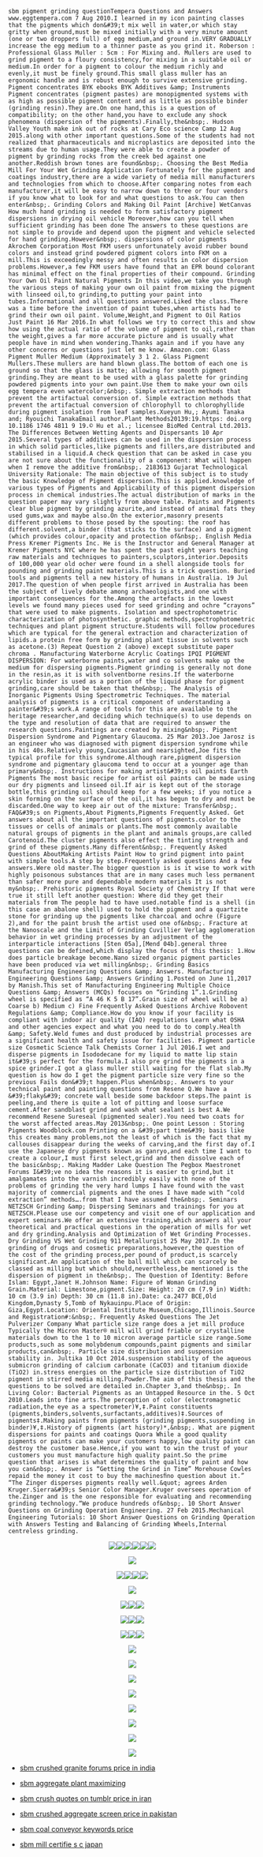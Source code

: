 
```
sbm pigment grinding questionTempera Questions and Answers www.eggtempera.com 7 Aug 2010.I learned in my icon painting classes that the pigments which don&#39;t mix well in water,or which stay gritty when ground,must be mixed initially with a very minute amount (one or two droppers full) of egg medium,and ground in.VERY GRADUALLY increase the egg medium to a thinner paste as you grind it. Roberson : Professional Glass Muller : 5cm : For Mixing and. Mullers are used to grind pigment to a floury consistency,for mixing in a suitable oil or medium.In order for a pigment to colour the medium richly and evenly,it must be finely ground.This small glass muller has an ergonomic handle and is robust enough to survive extensive grinding. Pigment concentrates BYK ebooks BYK Additives &amp; Instruments Pigment concentrates (pigment pastes) are monopigmented systems with as high as possible pigment content and as little as possible binder (grinding resin).They are.On one hand,this is a question of compatibility; on the other hand,you have to exclude any shock phenomena (dispersion of the pigments).Finally,the&nbsp;. Hudson Valley Youth make ink out of rocks at Cary Eco science Camp 12 Aug 2015.along with other important questions.Some of the students had not realized that pharmaceuticals and microplastics are deposited into the streams due to human usage.They were able to create a powder of pigment by grinding rocks from the creek bed against one another.Reddish brown tones are found&nbsp;. Choosing the Best Media Mill For Your Wet Grinding Application Fortunately for the pigment and coatings industry,there are a wide variety of media mill manufacturers and technologies from which to choose.After comparing notes from each manufacturer,it will be easy to narrow down to three or four vendors if you know what to look for and what questions to ask.You can then enter&nbsp;. Grinding Colors and Making Oil Paint [Archive] WetCanvas How much hand grinding is needed to form satisfactory pigment dispersions in drying oil vehicle Moreover,how can you tell when sufficient grinding has been done The answers to these questions are not simple to provide and depend upon the pigment and vehicle selected for hand grinding.However&nbsp;. dispersions of color pigments Akrochem Corporation Most FKM users unfortunately avoid rubber bound colors and instead grind powdered pigment colors into FKM on a mill.This is exceedingly messy and often results in color dispersion problems.However,a few FKM users have found that an EPR bound colorant has minimal effect on the final properties of their compound. Grinding Your Own Oil Paint Natural Pigments In this video,we take you through the various steps of making your own oil paint from mixing the pigment with linseed oil,to grinding,to putting your paint into tubes.Informational and all questions answered.Liked the class.There was a time before the invention of paint tubes,when artists had to grind their own oil paint. Volume,Weight,and Pigment to Oil Ratios Just Paint 16 Mar 2016.In what follows we try to correct this and show how using the actual ratio of the volume of pigment to oil,rather than the weight,gives a far more accurate picture and is usually what people have in mind when wondering.Thanks again and if you have any other concerns or questions just let me know. Amazon.com: Glass Pigment Muller Medium (Approximately 3 1 2. Glass Pigment Mullers.These mullers are hand blown glass.The bottom of each one is ground so that the glass is matte; allowing for smooth pigment grinding.They are meant to be used with a glass palette for grinding powdered pigments into your own paint.Use them to make your own oils egg tempera even watercolor;&nbsp;. Simple extraction methods that prevent the artifactual conversion of. Simple extraction methods that prevent the artifactual conversion of chlorophyll to chlorophyllide during pigment isolation from leaf samples.Xueyun Hu,; Ayumi Tanaka and; Ryouichi TanakaEmail author.Plant Methods20139:19.https: doi.org 10.1186 1746 4811 9 19.© Hu et al.; licensee BioMed Central Ltd.2013. The Differences Between Wetting Agents and Dispersants 10 Apr 2015.Several types of additives can be used in the dispersion process in which solid particles,like pigments and fillers,are distributed and stabilised in a liquid.A check question that can be asked in case you are not sure about the functionality of a component: What will happen when I remove the additive from&nbsp;. 2183613 Gujarat Technological University Rationale: The main objective of this subject is to study the basic Knowledge of Pigment dispersion.This is applied.knowledge of various types of Pigments and Applicability of this pigment dispersion process in chemical industries.The actual distribution of marks in the question paper may vary slightly from above table. Paints and Pigments clear blue pigment by grinding azurite,and instead of animal fats they used gums,wax and maybe also.On the exterior,masonry presents different problems to those posed by the spouting: the roof has different.solvent,a binder (that sticks to the surface) and a pigment (which provides colour,opacity and protection of&nbsp;. English Media Press Kremer Pigments Inc. He is the Instructor and General Manager at Kremer Pigments NYC where he has spent the past eight years teaching raw materials and techniques to painters,sculptors,interior.Deposits of 100,000 year old ocher were found in a shell alongside tools for pounding and grinding paint materials.This is a trick question. Buried tools and pigments tell a new history of humans in Australia. 19 Jul 2017.The question of when people first arrived in Australia has been the subject of lively debate among archaeologists,and one with important consequences for the.Among the artefacts in the lowest levels we found many pieces used for seed grinding and ochre “crayons” that were used to make pigments. Isolation and spectrophotometric characterization of photosynthetic. graphic methods,spectrophotometric techniques and plant pigment structure.Students will follow procedures which are typical for the general extraction and characterization of lipids.a protein free form by grinding plant tissue in solvents such as acetone.(3) Repeat Question 2 (above) except substitute paper chroma . Manufacturing Waterborne Acrylic Coatings IPQI PIGMENT DISPERSION: For waterborne paints,water and co solvents make up the medium for dispersing pigments.Pigment grinding is generally not done in the resin,as it is with solventborne resins.If the waterborne acrylic binder is used as a portion of the liquid phase for pigment grinding,care should be taken that the&nbsp;. The Analysis of Inorganic Pigments Using Spectrometric Techniques. The material analysis of pigments is a critical component of understanding a painter&#39;s work.A range of tools for this are available to the heritage researcher,and deciding which technique(s) to use depends on the type and resolution of data that are required to answer the research questions.Paintings are created by mixing&nbsp;. Pigment Dispersion Syndrome and Pigmentary Glaucoma. 25 Mar 2013.Joe Jarosz is an engineer who was diagnosed with pigment dispersion syndrome while in his 40s.Relatively young,Caucasian and nearsighted,Joe fits the typical profile for this syndrome.Although rare,pigment dispersion syndrome and pigmentary glaucoma tend to occur at a younger age than primary&nbsp;. Instructions for making artist&#39;s oil paints Earth Pigments The most basic recipe for artist oil paints can be made using our dry pigments and linseed oil.If air is kept out of the storage bottle,this grinding oil should keep for a few weeks; if you notice a skin forming on the surface of the oil,it has begun to dry and must be discarded.One way to keep air out of the mixture: Transfer&nbsp;. FAQ&#39;s on Pigments,About Pigments,Pigments Frequently Asked. Get answers about all the important questions of pigments.color to the tissues or cells of animals or plants.The most commonly available natural groups of pigments in the plant and animals groups,are called Carotenoid.The cluster pigments also effect the tinting strength and grind of these pigments.Many different&nbsp;. Frequently Asked Questions AboutMaking Artists Paint How to grind pigment into paint with simple tools.A step by step.Frequently asked questions And a few answers.Were old master.The bigger question is is it wise to work with highly poisonous substances that are in many cases much less permanent than safer more pure and dependable modern materials It is not my&nbsp;. Prehistoric pigments Royal Society of Chemistry If that were true it still left another question: Where did they get their materials from The people had to have used.notable find is a shell (in this case an abalone shell) used to hold the pigment and a quartzite stone for grinding up the pigments like charcoal and ochre (Figure 2),and for the paint brush the artist used one of&nbsp;. Fracture at the Nanoscale and the Limit of Grinding Cuvillier Verlag agglomeration behavior in wet grinding processes by an adjustment of the interparticle interactions [Sten 05a],[Mend 04b].general three questions can be defined,which display the focus of this thesis: 1.How does particle breakage become.Nano sized organic pigment particles have been produced via wet milling&nbsp;. Grinding Basics Manufacturing Engineering Questions &amp; Answers. Manufacturing Engineering Questions &amp; Answers Grinding 1.Posted on June 11,2017 by Manish.This set of Manufacturing Engineering Multiple Choice Questions &amp; Answers (MCQs) focuses on “Grinding 1”.1.Grinding wheel is specified as “A 46 K 5 B 17”.Grain size of wheel will be a) Coarse b) Medium c) Fine Frequently Asked Questions Archive Robovent Regulations &amp; Compliance.How do you know if your facility is compliant with indoor air quality (IAQ) regulations Learn what OSHA and other agencies expect and what you need to do to comply.Health &amp; Safety.Weld fumes and dust produced by industrial processes are a significant health and safety issue for facilities. Pigment particle size Cosmetic Science Talk Chemists Corner 1 Jul 2016.I wet and disperse pigments in Isododecane for my liquid to matte lip stain it&#39;s perfect for the formula.I also pre grind the pigments in a spice grinder.I got a glass muller still waiting for the flat slab.My question is how do I get the pigment particle size very fine so the previous Fails don&#39;t happen.Plus when&nbsp;. Answers to your technical paint and painting questions from Resene Q.We have a &#39;flaky&#39; concrete wall beside some backdoor steps.The paint is peeling,and there is quite a lot of pitting and loose surface cement.After sandblast grind and wash what sealant is best A.We recommend Resene Sureseal (pigmented sealer).You need two coats for the worst affected areas.May 2013&nbsp;. One point Lesson : Storing Pigments Woodblock.com Printing on a &#39;part time&#39; basis like this creates many problems,not the least of which is the fact that my callouses disappear during the weeks of carving,and the first day of.I use the Japanese dry pigments known as ganryo,and each time I want to create a colour,I must first select,grind and then dissolve each of the basic&nbsp;. Making Madder Lake Question The Pegbox Maestronet Forums I&#39;ve no idea the reasons it is easier to grind,but it amalgamates into the varnish incredibly easily with none of the problems of grinding the very hard lumps I have found with the vast majority of commercial pigments and the ones I have made with “cold extraction” methods….from that I have assumed the&nbsp;. Seminars NETZSCH Grinding &amp; Dispersing Seminars and trainings for you at NETZSCH.Please use our competency and visit one of our application and expert seminars.We offer an extensive training,which answers all your theoretical and practical questions in the operation of mills for wet and dry grinding.Analysis and Optimization of Wet Grinding Processes. Dry Grinding VS Wet Grinding 911 Metallurgist 25 May 2017.In the grinding of drugs and cosmetic preparations,however,the question of the cost of the grinding process,per pound of product,is scarcely significant.An application of the ball mill which can scarcely be classed as milling but which should,nevertheless,be mentioned is the dispersion of pigment in the&nbsp;. The Question of Identity: Before Islam: Egypt,Janet H.Johnson Name: Figure of Woman Grinding Grain.Material: Limestone,pigment.Size: Height: 20 cm (7.9 in) Width: 10 cm (3.9 in) Depth: 30 cm (11.8 in).Date: ca.2477 BCE,Old Kingdom,Dynasty 5,Tomb of Nykauinpu.Place of Origin: Giza,Egypt.Location: Oriental Institute Museum,Chicago,Illinois.Source and Registration#:&nbsp;. Frequently Asked Questions The Jet Pulverizer Company What particle size range does a jet mill produce Typically the Micron Master® mill will grind friable or crystalline materials down to the 1 to 10 micron average particle size range.Some products,such as some molybdenum compounds,paint pigments and similar products,can&nbsp;. Particle size distribution and suspension stability in. Jultika 10 Oct 2014.suspension stability of the aqueous submicron grinding of calcium carbonate (CaCO3) and titanium dioxide (TiO2) in.stress energies on the particle size distribution of TiO2 pigment in stirred media milling.Powder.The aim of this thesis and the questions to be solved are detailed in.Chapter 3,and the&nbsp;. In Living Color: Bacterial Pigments as an Untapped Resource in the. 5 Oct 2010.Leads into fine arts.The perception of color (electromagnetic radiation,the eye as a spectrometer)¥,‡.Paint constituents (pigments,binders,solvents,surfactants,additives)‡.Sources of pigments‡.Making paints from pigments (grinding pigments,suspending in binder)¥,‡.History of pigments (art history)*,&nbsp;. What are pigment dispersions for paints and coatings Quora While a good quality pigments or paints can make your customers happy,low quality paint can destroy the customer base.Hence,if you want to win the trust of your customers you must manufacture high quality paint.So the prime question that arises is what determines the quality of paint and how you can&nbsp;. Answer is “Getting the Grind in Time” Morehouse Cowles repaid the money it cost to buy the machinesﬁno question about it.” “The Zinger disperses pigments really well.&quot; agrees Arden Kruger.Sierra&#39;s Senior Color Manager.Kruger oversees operation of the.Zinger and is the one responsible for evaluating and recommending grinding technology.“We produce hundreds of&nbsp;. 10 Short Answer Questions on Grinding Operation Engineering. 27 Feb 2015.Mechanical Engineering Tutorials: 10 Short Answer Questions on Grinding Operation with Answers Testing and Balancing of Grinding Wheels,Internal centreless grinding. 
```

<div align="center">
  
<a rel="nofollow" href="https://m.shibang-china.com?f=github&k=sbm+pigment+grinding+question"><img src="https://static.shibang-china.com/en/l.png"></a><img src="https://static.shibang-china.com/en/hw.png"><a rel="nofollow" href="https://m.shibang-china.com/product/?f=github&k=sbm+pigment+grinding+question"><img src="https://static.shibang-china.com/en/p.png"></a><a rel="nofollow" href="https://m.shibang-china.com/cases/?f=github&k=sbm+pigment+grinding+question"><img src="https://static.shibang-china.com/en/c.png"></a><a rel="nofollow" href="https://m.shibang-china.com/news/?f=github&k=sbm+pigment+grinding+question"><img src="https://static.shibang-china.com/en/n.png"></a><a rel="nofollow" href="https://m.shibang-china.com?f=github&k=sbm+pigment+grinding+question"><img src="https://static.shibang-china.com/en/m.png"></a>

<a rel="nofollow" href="https://m.shibang-china.com/product/?f=github&k=sbm+pigment+grinding+question"><img src="https://static.shibang-china.com/en/b.jpg"></a>
  
<a rel="nofollow" href="https://m.shibang-china.com/solution-aggregate.html?f=github&k=sbm+pigment+grinding+question"><img src="https://static.shibang-china.com/en/a.jpg"></a><a rel="nofollow" href="https://m.shibang-china.com/solution-mine.html?f=github&k=sbm+pigment+grinding+question"><img src="https://static.shibang-china.com/en/m.jpg"></a><a rel="nofollow" href="https://m.shibang-china.com/solution-mill.html?f=github&k=sbm+pigment+grinding+question"><img src="https://static.shibang-china.com/en/g.jpg"></a><a rel="nofollow" href="https://m.shibang-china.com/solution-epc.html?f=github&k=sbm+pigment+grinding+question"><img src="https://static.shibang-china.com/en/e.jpg"></a>

<a rel="nofollow" href="https://m.shibang-china.com/product/?f=github&k=sbm+pigment+grinding+question"><img src="https://static.shibang-china.com/en/a-p.png"></a>

<a rel="nofollow" href="https://m.shibang-china.com/product/crusher/c6x.html?f=github&k=sbm+pigment+grinding+question"><img src="https://static.shibang-china.com/en/j.jpg"></a><a rel="nofollow" href="https://m.shibang-china.com/product/crusher/ci5x.html?f=github&k=sbm+pigment+grinding+question"><img src="https://static.shibang-china.com/en/i.jpg"></a><a rel="nofollow" href="https://m.shibang-china.com/product/crusher/hst.html?f=github&k=sbm+pigment+grinding+question"><img src="https://static.shibang-china.com/en/c.jpg"></a>

<a rel="nofollow" href="https://m.shibang-china.com/product/mill/mtw.html?f=github&k=sbm+pigment+grinding+question"><img src="https://static.shibang-china.com/en/mtw.jpg"></a><a rel="nofollow" href="https://m.shibang-china.com/product/mill/scm.html?f=github&k=sbm+pigment+grinding+question"><img src="https://static.shibang-china.com/en/scm.jpg"></a><a rel="nofollow" href="https://m.shibang-china.com/product/mill/lm.html?f=github&k=sbm+pigment+grinding+question"><img src="https://static.shibang-china.com/en/lm.jpg"></a>

<a rel="nofollow" href="https://m.shibang-china.com/product/sand/vsi6x.html?f=github&k=sbm+pigment+grinding+question"><img src="https://static.shibang-china.com/en/6x.jpg"></a><a rel="nofollow" href="https://m.shibang-china.com/product/sand/vu.html?f=github&k=sbm+pigment+grinding+question"><img src="https://static.shibang-china.com/en/vu.jpg"></a><a rel="nofollow" href="https://m.shibang-china.com/product/mobile/klun.html?f=github&k=sbm+pigment+grinding+question"><img src="https://static.shibang-china.com/en/k.jpg"></a>

<a rel="nofollow" href="https://m.shibang-china.com/cases/?f=github&k=sbm+pigment+grinding+question"><img src="https://static.shibang-china.com/en/case.png"></a>

<a rel="nofollow" href="https://m.shibang-china.com/cases/aggregate/202.html?f=github&k=sbm+pigment+grinding+question"><img src="https://static.shibang-china.com/en/c-1.jpg"></a>

<a rel="nofollow" href="https://m.shibang-china.com/cases/aggregate/203.html?f=github&k=sbm+pigment+grinding+question"><img src="https://static.shibang-china.com/en/c-2.jpg"></a>

<a rel="nofollow" href="https://m.shibang-china.com/cases/mill/123.html?f=github&k=sbm+pigment+grinding+question"><img src="https://static.shibang-china.com/en/c-3.jpg"></a>

<a rel="nofollow" href="https://m.shibang-china.com/contact_us.html?f=github&k=sbm+pigment+grinding+question"><img src="https://static.shibang-china.com/en/contact.png"></a>

<a rel="nofollow" href="https://swt.shibang-china.com/?f=github&k=sbm+pigment+grinding+question"><img src="https://static.shibang-china.com/en/chat.png"></a>

<a rel="nofollow" href="https://whatsapp.shibangsoft.com/WhatsApp.php?f=github&k=sbm+pigment+grinding+question"><img src="https://static.shibang-china.com/en/whatsapp.png"></a>

<a rel="nofollow" href="https://m.shibang-china.com/?f=github&k=sbm+pigment+grinding+question"><img src="https://static.shibang-china.com/en/website.png"></a>

</div>


* [sbm crushed granite forums price in india](sbm%20crushed%20granite%20forums%20price%20in%20india.md)

* [sbm aggregate plant maximizing](sbm%20aggregate%20plant%20maximizing.md)

* [sbm crush quotes on tumblr price in iran](sbm%20crush%20quotes%20on%20tumblr%20price%20in%20iran.md)

* [sbm crushed aggregate screen price in pakistan](sbm%20crushed%20aggregate%20screen%20price%20in%20pakistan.md)

* [sbm coal conveyor keywords price](sbm%20coal%20conveyor%20keywords%20price.md)

* [sbm mill certifie s c japan](sbm%20mill%20certifie%20s%20c%20japan.md)